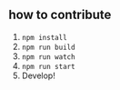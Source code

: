 ## how to contribute
1. `npm install`
2. `npm run build`
3. `npm run watch`
4. `npm run start`
5. Develop!
